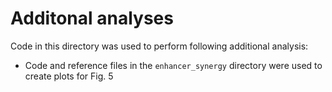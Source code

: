 # Additonal analyses
Code in this directory was used to perform following additional analysis:

- Code and reference files in the `enhancer_synergy` directory were used to create plots for Fig. 5
